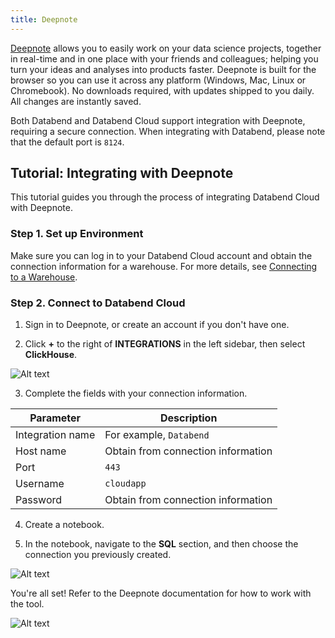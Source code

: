 ```yaml
---
title: Deepnote
---
```


[Deepnote](https://deepnote.com) allows you to easily work on your data science projects, together in real-time and in one place with your friends and colleagues; helping you turn your ideas and analyses into products faster. Deepnote is built for the browser so you can use it across any platform (Windows, Mac, Linux or Chromebook). No downloads required, with updates shipped to you daily. All changes are instantly saved.

Both Databend and Databend Cloud support integration with Deepnote, requiring a secure connection. When integrating with Databend, please note that the default port is `8124`.

## Tutorial: Integrating with Deepnote

This tutorial guides you through the process of integrating Databend Cloud with Deepnote.

### Step 1. Set up Environment

Make sure you can log in to your Databend Cloud account and obtain the connection information for a warehouse. For more details, see [Connecting to a Warehouse](/guides/cloud/using-databend-cloud/warehouses#connecting).

### Step 2. Connect to Databend Cloud

1. Sign in to Deepnote, or create an account if you don't have one.

2. Click **+** to the right of **INTEGRATIONS** in the left sidebar, then select **ClickHouse**.

![Alt text](@site/docs/public/img/integration/11.png)

3. Complete the fields with your connection information.

| Parameter        | Description                        |
|------------------|------------------------------------|
| Integration name | For example, `Databend`            |
| Host name        | Obtain from connection information |
| Port             | `443`                              |
| Username         | `cloudapp`                         |
| Password         | Obtain from connection information |

4. Create a notebook.

5. In the notebook, navigate to the **SQL** section, and then choose the connection you previously created.

![Alt text](@site/docs/public/img/integration/13.png)

You're all set! Refer to the Deepnote documentation for how to work with the tool.

![Alt text](@site/docs/public/img/integration/15.png)